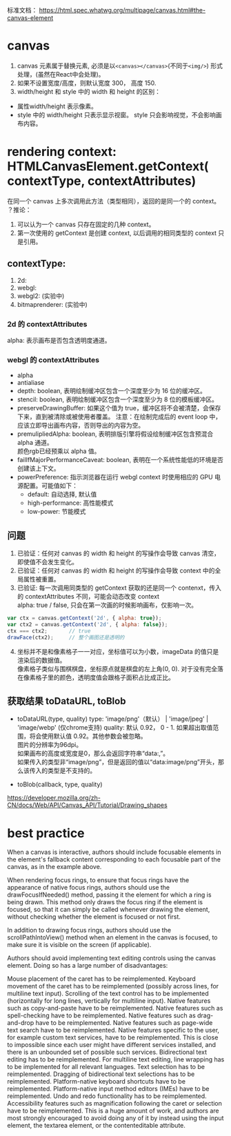 标准文档：
https://html.spec.whatwg.org/multipage/canvas.html#the-canvas-element


# canvas 
1. canvas 元素属于替换元素, 必须是以` <canvas></canvas> `(不同于`<img/>`) 形式处理，(虽然在React中会处理)。
2. 如果不设置宽度/高度，则默认宽度 300， 高度 150.
3. width/height 和 style 中的 width 和 height 的区别： 
* 属性width/height 表示像素。
* style 中的 width/height 只表示显示视窗。 style 只会影响视觉，不会影响画布内容。


# rendering context: HTMLCanvasElement.getContext( contextType, contextAttributes)
在同一个 canvas 上多次调用此方法（类型相同），返回的是同一个的 context。  
？推论：
1. 可以认为一个 canvas 只存在固定的几种 context。
2. 第一次使用的 getContext 是创建 context, 以后调用的相同类型的 context 只是引用。 
  

## contextType:
1. 2d: 
2. webgl: 
3. webgl2: (实验中)
4. bitmaprenderer: (实验中)

### 2d 的 contextAttributes
alpha: 表示画布是否包含透明度通道。

### webgl 的 contextAttributes
* alpha
* antialiase
* depth: boolean, 表明绘制缓冲区包含一个深度至少为 16 位的缓冲区。  
* stencil: boolean, 表明绘制缓冲区包含一个深度至少为 8 位的模板缓冲区。  
* preserveDrawingBuffer: 如果这个值为 true，缓冲区将不会被清楚，会保存下来，直到被清除或被使用者覆盖。
注意：在绘制完成后的 event loop 中，应该立即导出画布内容，否则导出的内容为空。
* premulipliedAlpha: boolean, 表明排版引擎将假设绘制缓冲区包含预混合 alpha 通道。   
颜色rgb已经预乘以 alpha 值。
* failIfMajorPerformanceCaveat: boolean, 表明在一个系统性能低的环境是否创建该上下文。  
* powerPreference: 指示浏览器在运行 webgl context 时使用相应的 GPU 电源配置。可能值如下：
  * default: 自动选择, 默认值
  * high-performance: 高性能模式
  * low-power: 节能模式


## 问题
1. 已验证：任何对 canvas 的 width 和 height 的写操作会导致 canvas 清空，即使值不会发生变化。 
2. 已验证：任何对 canvas 的 width 和 height 的写操作会导致 context 中的全局属性被重置。 
3. 已验证: 每一次调用同类型的 getContext 获取的还是同一个 contenxt，传入的 contextAttributes 不同，可能会动态改变 context  
alpha: true / false, 只会在第一次画的时候影响画布，仅影响一次。   
```js
var ctx = canvas.getContext('2d', { alpha: true});
var ctx2 = canvas.getContext('2d', { alpha: false});
ctx === ctx2;       // true
drawFace(ctx2);     // 整个画图还是透明的
```
4. 坐标并不是和像素格子一一对应，坐标值可以为小数，imageData 的值只是渲染后的数据值。  
像素格子类似与围棋棋盘，坐标原点就是棋盘的左上角(0, 0). 对于没有完全落在像素格子里的颜色，透明度值会跟格子面积占比成正比。  



## 获取结果 toDataURL, toBlob  
* toDataURL(type, quality)
type: 'image/png'（默认） | 'image/jpeg' | 'image/webp' (仅chrome支持)
quality: 默认 0.92， 0 - 1. 如果超出取值范围，将会使用默认值 0.92。其他参数会被忽略。  
图片的分辨率为96dpi。   
如果画布的高度或宽度是0，那么会返回字符串“data:,”。   
如果传入的类型非“image/png”，但是返回的值以“data:image/png”开头，那么该传入的类型是不支持的。   



* toBlob(callback, type, quality)


https://developer.mozilla.org/zh-CN/docs/Web/API/Canvas_API/Tutorial/Drawing_shapes


# best practice 
When a canvas is interactive, authors should include focusable elements in the element's fallback content corresponding to each focusable part of the canvas, as in the example above.

When rendering focus rings, to ensure that focus rings have the appearance of native focus rings, authors should use the drawFocusIfNeeded() method, passing it the element for which a ring is being drawn. This method only draws the focus ring if the element is focused, so that it can simply be called whenever drawing the element, without checking whether the element is focused or not first.

In addition to drawing focus rings, authors should use the scrollPathIntoView() method when an element in the canvas is focused, to make sure it is visible on the screen (if applicable).

Authors should avoid implementing text editing controls using the canvas element. Doing so has a large number of disadvantages:

Mouse placement of the caret has to be reimplemented.
Keyboard movement of the caret has to be reimplemented (possibly across lines, for multiline text input).
Scrolling of the text control has to be implemented (horizontally for long lines, vertically for multiline input).
Native features such as copy-and-paste have to be reimplemented.
Native features such as spell-checking have to be reimplemented.
Native features such as drag-and-drop have to be reimplemented.
Native features such as page-wide text search have to be reimplemented.
Native features specific to the user, for example custom text services, have to be reimplemented. This is close to impossible since each user might have different services installed, and there is an unbounded set of possible such services.
Bidirectional text editing has to be reimplemented.
For multiline text editing, line wrapping has to be implemented for all relevant languages.
Text selection has to be reimplemented.
Dragging of bidirectional text selections has to be reimplemented.
Platform-native keyboard shortcuts have to be reimplemented.
Platform-native input method editors (IMEs) have to be reimplemented.
Undo and redo functionality has to be reimplemented.
Accessibility features such as magnification following the caret or selection have to be reimplemented.
This is a huge amount of work, and authors are most strongly encouraged to avoid doing any of it by instead using the input element, the textarea element, or the contenteditable attribute.

